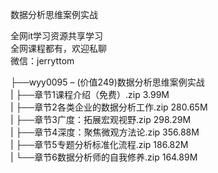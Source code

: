 数据分析思维案例实战

全网it学习资源共享学习<br>全网课程都有，欢迎私聊<br>微信：jerryttom<br>

├──wyy0095 – (价值249)数据分析思维案例实战<br> | ├──章节1课程介绍（免费）.zip 3.99M<br> | ├──章节2各类企业的数据分析工作.zip 280.65M<br> | ├──章节3广度：拓展宏观视野.zip 298.29M<br> | ├──章节4深度：聚焦微观方法论.zip 356.88M<br> | ├──章节5专题分析标准化流程.zip 186.82M<br> | └──章节6数据分析师的自我修养.zip 164.89M